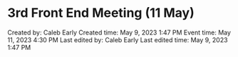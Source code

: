 # 3rd Front End Meeting (11 May)

Created by: Caleb Early
Created time: May 9, 2023 1:47 PM
Event time: May 11, 2023 4:30 PM
Last edited by: Caleb Early
Last edited time: May 9, 2023 1:47 PM